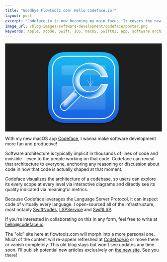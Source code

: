 ```yaml
---
title: "Goodbye Flowtoolz.com! Hello Codeface.io!"
layout: post
excerpt: "Codeface.io is now becoming my main focus. It covers the new Codeface app as well as general software architecture and related consulting work."
image_url: /blog-images/software-development/codeface/poster.png
keywords: Apple, Xcode, Swift, iOS, macOS, SwiftUI, app, software architecture, codeface, code
---
```


<img style="margin-left:auto;margin-right:auto;display:block;" src="/blog-images/software-development/codeface/poster.png" title="{{ page.title }}" alt="{{ page.title }}. {{ page.keywords }}">

With my new macOS app <a href="https://www.codeface.io">Codeface</a>, I wanna make software development more fun and productive!

Software architecture is typically implicit in thousands of lines of code and invisible – even to the people working on that code. Codeface can reveal that architecture to everyone, anchoring any reasoning or discussion about code in how that code is actually shaped at that moment.

Codeface visualizes the architecture of a codebase, so users can explore its every scope at every level via interactive diagrams and directly see its quality indicated via meaningful metrics.

Because Codeface leverages the Language Server Protocol, it can inspect code of virtually every language. I open-sourced all of the infrastructure, most notably [SwiftNodes](https://github.com/flowtoolz/SwiftNodes), [LSPService](https://github.com/flowtoolz/LSPService) and [SwiftLSP](https://github.com/flowtoolz/SwiftLSP).

If you're interested in collaborating on this in any form, feel free to write at <a href="mailto:hello@codeface.io">hello@codeface.io</a>.

The "old" site here at flowtoolz.com will morph into a more personal one. Much of the content will re-appear refreshed at <a href="https://www.codeface.io">Codeface.io</a> or move there or vanish completely. This old blog stays but won't see updates any time soon. I'll publish potential new articles exclusively on <a href="https://www.codeface.io">the new site</a>. See you there!
